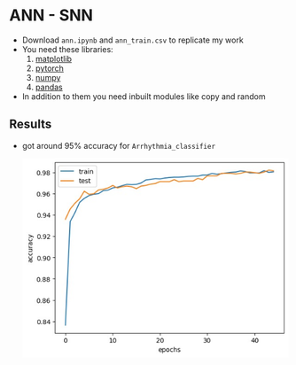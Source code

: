 # ANN - SNN

- Download `ann.ipynb` and `ann_train.csv` to replicate my work
- You need these libraries:
  1. [matplotlib](https://matplotlib.org/stable/users/installing/index.html)
  2. [pytorch](https://pytorch.org/get-started/locally/)
  3. [numpy](https://numpy.org/install/)
  4. [pandas](https://pandas.pydata.org/docs/getting_started/index.html)
- In addition to them you need inbuilt modules like copy and random

## Results

- got around 95% accuracy for `Arrhythmia_classifier`

  ![Arrhythmia_classifier results](classifier_result.jpg)

